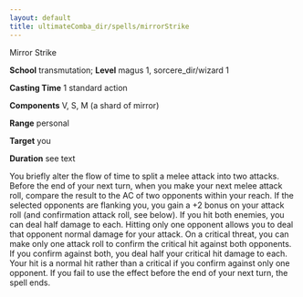 ```yaml
---
layout: default
title: ultimateComba_dir/spells/mirrorStrike
---
```

Mirror Strike

**School** transmutation; **Level** magus 1, sorcere_dir/wizard 1

**Casting Time** 1 standard action

**Components** V, S, M (a shard of mirror)

**Range** personal

**Target** you

**Duration** see text

You briefly alter the flow of time to split a melee attack into two attacks. Before the end of your next turn, when you make your next melee attack roll, compare the result to the AC of two opponents within your reach. If the selected opponents are flanking you, you gain a +2 bonus on your attack roll (and confirmation attack roll, see below). If you hit both enemies, you can deal half damage to each. Hitting only one opponent allows you to deal that opponent normal damage for your attack. On a critical threat, you can make only one attack roll to confirm the critical hit against both opponents. If you confirm against both, you deal half your critical hit damage to each. Your hit is a normal hit rather than a critical if you confirm against only one opponent. If you fail to use the effect before the end of your next turn, the spell ends.

